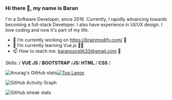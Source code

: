 ### Hi there 👋, my name is Baran

I'm a Software Developer, since 2016. Currently, I rapidly advancing towards becoming a full-stack Developer. I also have experience in UI/UX design. I love coding and now it's part of my life.

- 🔭 I’m currently working on https://brainmodify.com/ 🔗
- 🌱 I’m currently learning Vue.js 🐱‍💻
- 📫 How to reach me: baranozcelik33@gmail.com 📧

Skills: / **VUE JS** / **BOOTSTRAP** /**JS**/ **HTML** / **CSS** /

![Anurag's GitHub stats](https://github-readme-stats.vercel.app/api?username=BaranOzcelik&theme=dark&show_icons=true)[![Top Langs](https://github-readme-stats.vercel.app/api/top-langs/?username=BaranOzcelik&layout=compact)](https://github.com/anuraghazra/github-readme-stats)

![GitHub Activity Graph](https://activity-graph.herokuapp.com/graph?username=BaranOzcelik)  

![GitHub streak stats](https://github-readme-streak-stats.herokuapp.com/?user=BaranOzcelik)  
